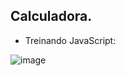 ## Calculadora.

 * Treinando JavaScript:


![image](https://user-images.githubusercontent.com/97531724/221335109-47a15783-adee-4dcd-916a-9b46fdd71cd2.png)

